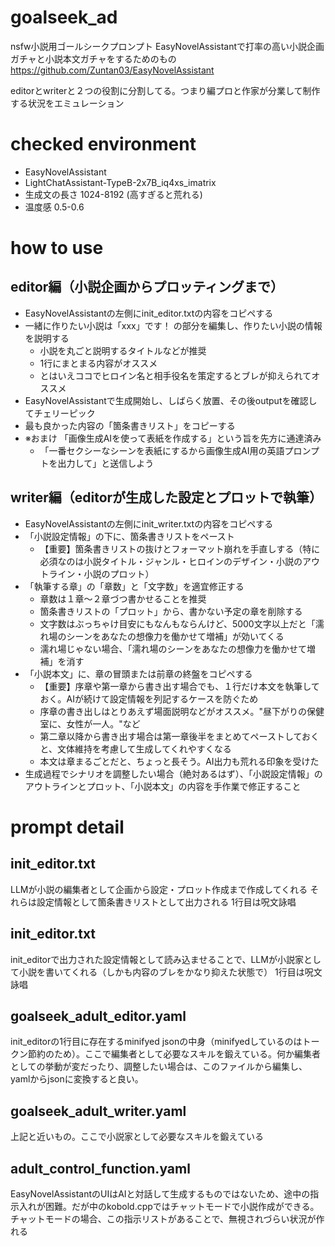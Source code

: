 # goalseek_ad
nsfw小説用ゴールシークプロンプト
EasyNovelAssistantで打率の高い小説企画ガチャと小説本文ガチャをするためのもの
https://github.com/Zuntan03/EasyNovelAssistant

editorとwriterと２つの役割に分割してる。つまり編プロと作家が分業して制作する状況をエミュレーション

# checked environment
- EasyNovelAssistant
- LightChatAssistant-TypeB-2x7B_iq4xs_imatrix
- 生成文の長さ 1024-8192 (高すぎると荒れる)
- 温度感 0.5-0.6

# how to use
## editor編（小説企画からプロッティングまで）
- EasyNovelAssistantの左側にinit_editor.txtの内容をコピペする
- 一緒に作りたい小説は「xxx」です！ の部分を編集し、作りたい小説の情報を説明する
  + 小説を丸ごと説明するタイトルなどが推奨
  + 1行にまとまる内容がオススメ
  + とはいえココでヒロイン名と相手役名を策定するとブレが抑えられてオススメ
- EasyNovelAssistantで生成開始し、しばらく放置、その後outputを確認してチェリーピック
- 最も良かった内容の「箇条書きリスト」をコピーする
- ※おまけ 「画像生成AIを使って表紙を作成する」という旨を先方に通達済み
  + 「一番セクシーなシーンを表紙にするから画像生成AI用の英語プロンプトを出力して」と送信しよう

## writer編（editorが生成した設定とプロットで執筆）
- EasyNovelAssistantの左側にinit_writer.txtの内容をコピペする
- 「小説設定情報」の下に、箇条書きリストをペースト
  + 【重要】箇条書きリストの抜けとフォーマット崩れを手直しする（特に必須なのは小説タイトル・ジャンル・ヒロインのデザイン・小説のアウトライン・小説のプロット）
- 「執筆する章」の「章数」と「文字数」を適宜修正する
  + 章数は１章～２章づつ書かせることを推奨
  + 箇条書きリストの「プロット」から、書かない予定の章を削除する
  + 文字数はぶっちゃけ目安にもなんもならんけど、5000文字以上だと「濡れ場のシーンをあなたの想像力を働かせて増補」が効いてくる
  + 濡れ場じゃない場合、「濡れ場のシーンをあなたの想像力を働かせて増補」を消す
- 「小説本文」に、章の冒頭または前章の終盤をコピペする
  + 【重要】序章や第一章から書き出す場合でも、１行だけ本文を執筆しておく。AIが続けて設定情報を列記するケースを防ぐため
  + 序章の書き出しはとりあえず場面説明などがオススメ。"昼下がりの保健室に、女性が一人。"など
  + 第二章以降から書き出す場合は第一章後半をまとめてペーストしておくと、文体維持を考慮して生成してくれやすくなる
  + 本文は章まるごとだと、ちょっと長そう。AI出力も荒れる印象を受けた
- 生成過程でシナリオを調整したい場合（絶対あるはず）、「小説設定情報」のアウトラインとプロット、「小説本文」の内容を手作業で修正すること

# prompt detail
## init_editor.txt
LLMが小説の編集者として企画から設定・プロット作成まで作成してくれる
それらは設定情報として箇条書きリストとして出力される
1行目は呪文詠唱

## init_editor.txt
init_editorで出力された設定情報として読み込ませることで、LLMが小説家として小説を書いてくれる（しかも内容のブレをかなり抑えた状態で）
1行目は呪文詠唱

## goalseek_adult_editor.yaml
init_editorの1行目に存在するminifyed jsonの中身（minifyedしているのはトークン節約のため）。ここで編集者として必要なスキルを鍛えている。何か編集者としての挙動が変だったり、調整したい場合は、このファイルから編集し、yamlからjsonに変換すると良い。

## goalseek_adult_writer.yaml
上記と近いもの。ここで小説家として必要なスキルを鍛えている

## adult_control_function.yaml
EasyNovelAssistantのUIはAIと対話して生成するものではないため、途中の指示入れが困難。だが中のkobold.cppではチャットモードで小説作成ができる。チャットモードの場合、この指示リストがあることで、無視されづらい状況が作れる

